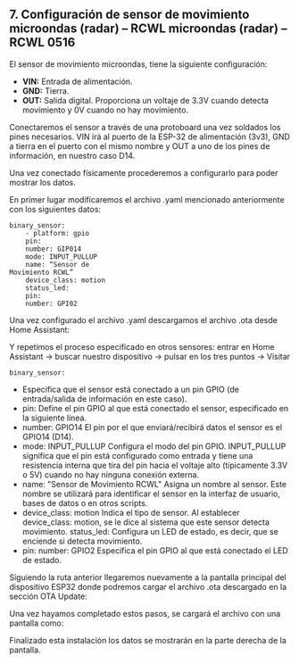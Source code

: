 ## 7. Configuración de sensor de movimiento microondas (radar) – RCWL microondas (radar) – RCWL 0516 ## 

El sensor de movimiento microondas, tiene la siguiente configuración:

- **VIN:** Entrada de alimentación.
- **GND:** Tierra.
- **OUT:** Salida digital. Proporciona un voltaje de 3.3V cuando detecta movimiento y 0V cuando no hay movimiento.

Conectaremos el sensor a través de una protoboard una vez soldados los pines necesarios.
VIN irá al puerto de la ESP-32 de alimentación (3v3), GND a tierra en el puerto con el mismo
nombre y OUT a uno de los pines de información, en nuestro caso D14.

Una vez conectado físicamente procederemos a configurarlo para poder mostrar los datos.

En primer lugar modificaremos el archivo .yaml mencionado anteriormente con los siguientes
datos:

```
binary_sensor:
    - platform: gpio
    pin:
    number: GIP014
    mode: INPUT_PULLUP
    name: “Sensor de
Movimiento RCWL”
    device_class: motion
    status_led:
    pin:
    number: GPI02
```

Una vez configurado el archivo .yaml descargamos el archivo .ota desde Home Assistant:

Y repetimos el proceso especificado en otros sensores: entrar en Home Assistant →
buscar nuestro dispositivo → pulsar en los tres puntos → Visitar

```
binary_sensor:
```
- Especifica que el sensor está conectado a un pin GPIO (de
    entrada/salida de información en este caso).
- pin: Define el pin GPIO al que está conectado el sensor, especificado en la siguiente
    línea.
- number: GPIO14 El pin por el que enviará/recibirá datos el sensor es el GPIO14 (D14).
- mode: INPUT_PULLUP Configura el modo del pin GPIO. INPUT_PULLUP significa
    que el pin está configurado como entrada y tiene una resistencia interna que tira del
    pin hacia el voltaje alto (típicamente 3.3V o 5V) cuando no hay ninguna conexión
    externa.
- name: "Sensor de Movimiento RCWL" Asigna un nombre al sensor. Este nombre se
    utilizará para identificar el sensor en la interfaz de usuario, bases de datos o en otros
    scripts.
- device_class: motion Indica el tipo de sensor. Al establecer device_class: motion, se
    le dice al sistema que este sensor detecta movimiento.
status_led: Configura un LED de estado, es decir, que se enciende si detecta
movimiento.
- pin: number: GPIO2 Especifica el pin GPIO al que está conectado el LED de estado.


Siguiendo la ruta anterior llegaremos nuevamente a la pantalla principal del dispositivo
ESP32 donde podremos cargar el archivo .ota descargado en la sección OTA Update:

Una vez hayamos completado estos pasos, se cargará el archivo con una pantalla como:

Finalizado esta instalación los datos se mostrarán en la parte derecha de la pantalla.